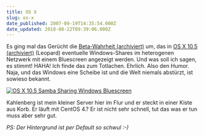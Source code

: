 ```yaml
---
title: OS X
slug: os-x
date_published: 2007-09-19T14:35:54.000Z
date_updated: 2018-08-22T09:39:06.000Z
---
```


Es ging mal das Gerücht die [Beta-Wahrheit (archiviert)](http://web.archive.org/web/20070627063004/http://www.fscklog.com:80/2007/06/bsod-icon-in-le.html#comment-73826934) um, das in [OS X 10.5 (archiviert)](http://web.archive.org/web/20070920125843/http://www.apple.com:80/macosx/leopard/) (Leopard) eventuelle Windows-Shares im heterogenen Netzwerk mit einem Bluescreen angezeigt werden. Und was soll ich sagen, es stimmt! HAHA! Ich finde das zum Totlachen. Ehrlich. Also den Humor. Naja, und das Windows eine Scheibe ist und die Welt niemals abstürzt, ist sowieso bekannt.

[![OS X 10.5 Samba Sharing Windows Bluescreen](//picdump.thafaker.de/2007/09/screeny105.png)](http://picdump.thafaker.de/2007/09/screeny105.png)

Kahlenberg ist mein kleiner Server hier im Flur und er steckt in einer Kiste aus Korb. Er läuft mit CentOS 4.? Er ist nicht sehr schnell, tut das was er tun muss aber sehr gut.

*PS: Der Hintergrund ist per Default so schwul :-)*

